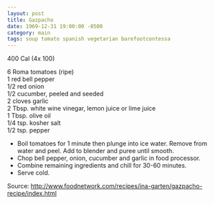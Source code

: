 ```yaml
---
layout: post
title: Gazpacho
date: 1969-12-31 19:00:00 -0500
category: main
tags: soup tomato spanish vegetarian barefootcontessa
---
```

400 Cal (4x 100)

6 Roma tomatoes (ripe)  
1 red bell pepper  
1/2 red onion  
1/2 cucumber, peeled and seeded  
2 cloves garlic  
2 Tbsp. white wine vinegar, lemon juice or lime juice  
1 Tbsp. olive oil  
1/4 tsp. kosher salt  
1/2 tsp. pepper  

* Boil tomatoes for 1 minute then plunge into ice water.  Remove from water and peel.  Add to blender and puree until smooth.
* Chop bell pepper, onion, cucumber and garlic in food processor.
* Combine remaining ingredients and chill for 30-60 minutes.
* Serve cold.

Source: <http://www.foodnetwork.com/recipes/ina-garten/gazpacho-recipe/index.html>
